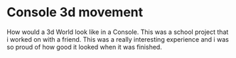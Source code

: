 # Console 3d movement
How would a 3d World look like in a Console.
This was a school project that i worked on with a friend.
This was a really interesting experience and i was so proud of how good it looked when it was finished.
